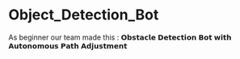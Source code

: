 # Object_Detection_Bot
As beginner our team made this : 𝗢𝗯𝘀𝘁𝗮𝗰𝗹𝗲 𝗗𝗲𝘁𝗲𝗰𝘁𝗶𝗼𝗻 𝗕𝗼𝘁 𝘄𝗶𝘁𝗵 𝗔𝘂𝘁𝗼𝗻𝗼𝗺𝗼𝘂𝘀 𝗣𝗮𝘁𝗵 𝗔𝗱𝗷𝘂𝘀𝘁𝗺𝗲𝗻𝘁
